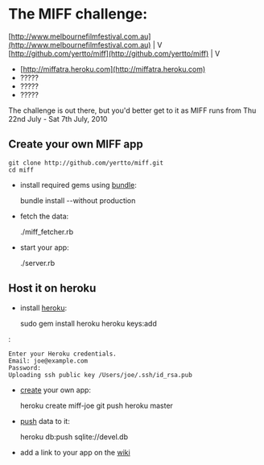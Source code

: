 # The MIFF challenge:

[http://www.melbournefilmfestival.com.au](http://www.melbournefilmfestival.com.au)
                |
                V
[http://github.com/yertto/miff](http://github.com/yertto/miff)
                |
                V
 * [http://miffatra.heroku.com](http://miffatra.heroku.com)
 * ?????
 * ?????
 * ?????
  
The challenge is out there, but you'd better get to it
as MIFF runs from Thu 22nd July - Sat 7th July, 2010

## Create your own MIFF app

    git clone http://github.com/yertto/miff.git
    cd miff

* install required gems using [bundle](http://gembundler.com/bundle_install.html):

    bundle install --without production

* fetch the data:

    ./miff_fetcher.rb

* start your app:

    ./server.rb


## Host it on heroku

* install [heroku](http://docs.heroku.com/heroku-command#installation):

    sudo gem install heroku
    heroku keys:add

:

    Enter your Heroku credentials.
    Email: joe@example.com
    Password: 
    Uploading ssh public key /Users/joe/.ssh/id_rsa.pub

* [create](http://docs.heroku.com/creating-apps) your own app:

    heroku create miff-joe
    git push heroku master

* [push](http://docs.heroku.com/taps#import-push-to-heroku) data to it:

    heroku db:push sqlite://devel.db

* add a link to your app on the [wiki](http://wiki.github.com/yertto/miff/)
